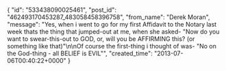  {
   "id": "533438090025461",
   "post_id": "462493170453287_483058458396758",
   "from_name": "Derek Moran",
   "message": "Yes, when i went to go for my first Affidavit to the Notary last week thats the thing that jumped-out at me, when she asked- \"Now do you want to swear-this-out to GOD, or, will you be AFFIRMING this? (or something like that)\"\n\nOf course the first-thing i thought of was- \"No on the God-thing - all BELIEF is EVIL\"",
   "created_time": "2013-07-06T00:40:22+0000"
 }
